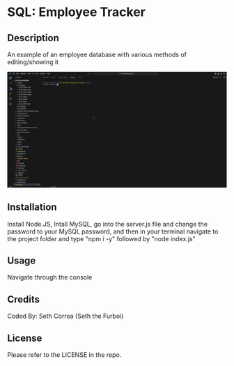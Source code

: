 # SQL: Employee Tracker

## Description

An example of an employee database with various methods of editing/showing it

[![Demonstration](Thumbnail.png)](https://www.youtube.com/watch?v=1qdPOQMdWsM)

## Installation

Install Node.JS, Intall MySQL, go into the server.js file and change the password to your MySQL password, and then in your terminal navigate to the project folder and type "npm i -y" followed by "node index.js"

## Usage

Navigate through the console

## Credits

Coded By: Seth Correa (Seth the Furboi)

## License

Please refer to the LICENSE in the repo.